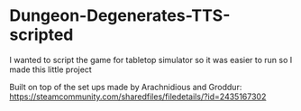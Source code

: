 # Dungeon-Degenerates-TTS-scripted
I wanted to script the game for tabletop simulator so it was easier to run so I made this little project

Built on top of the set ups made by Arachnidious and Groddur: https://steamcommunity.com/sharedfiles/filedetails/?id=2435167302

